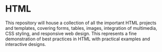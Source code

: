 # HTML
This repository will house a collection of all the important HTML projects and templates, covering forms, tables, images, integration of multimedia, CSS styling, and responsive web design. This represents a fine demonstration of best practices in HTML with practical examples and interactive designs.
